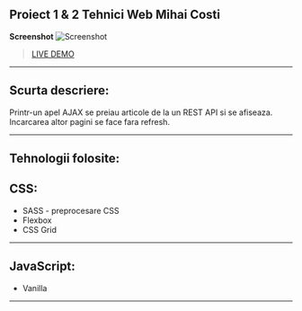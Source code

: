 Proiect 1 & 2 Tehnici Web Mihai Costi
-------------------------------------
**Screenshot**
![Screenshot](https://image.prntscr.com/image/2uZThbHZRGyhX8fktiPEzg.png)





> <a href="https://www.mihaicosti.ro/tehniciweb/" target="_blank">LIVE DEMO</a>


----------

Scurta descriere:
-----------------
Printr-un apel AJAX se preiau articole de la un REST API si se afiseaza. Incarcarea altor pagini se face fara refresh.


----------


Tehnologii folosite:
--------------------

CSS:
----

 - SASS - preprocesare CSS
 - Flexbox
 - CSS Grid


----------


JavaScript:
-----------

 - Vanilla

----------


